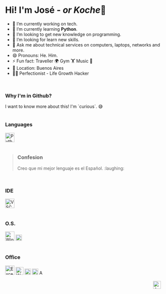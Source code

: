 # Hi! I'm José - *or Koche*👋


- 🔭 I’m currently working on tech.
- 🌱 I’m currently learning **Python**.
- 👯 I’m looking to get new knowledge on programming.
- 🤔 I’m looking for learn new skills.
- 💬 Ask me about technical services on computers, laptops, networks and more.
- 😄 Pronouns: He. Him.
- ⚡ Fun fact: Traveller 🌍 Gym 🏋️ Music 🎵
- 🚩 Location: Buenos Aires
- 🙋‍♂️ Perfectionist - Life Growth Hacker
</br>

<div>
  <h3>Why I'm in Github?</h4>
  I want to know more about this! I'm `curious`. 😅
</div><br/>

<div>
  <h3>Languages</h4>
  <img alt="Python" height="30" src="https://img.shields.io/badge/Code-Python-357AE7?style=flat&logo=php&logoColor=white">
</div><br/>

<blockquote>
<h3>Confesion</h3>
<p>Creo que mi mejor lenguaje es el Español. :laughing:</p>
</blockquote>
</br>

<div>
<h3>IDE</h4>
<img alt="VSCode" height="30" src="https://img.shields.io/badge/Editor-VS%20Code-0076C5.svg?style=flat&logo=visual-studio&logoColor=white">
</div></br>

<h3>O.S.</h4>
<div style="display: inline_block">
    <img alt="Windows" height="30" src="https://img.shields.io/badge/OS-Windows-0AABE5?style=flat&logo=windows&logoColor=white">
  <img alt="Windows" height="20" src="https://img.shields.io/badge/OS-Linux-609927?style=flat&logo=linux&logoColor=white">
</div><br/>
 
<h3>Office</h4>
<!--Microsoft-->
<div style="display: inline_block">
  <img alt="Excel" height="30" src="https://img.shields.io/badge/Office-Excel-28BB7B?style=flat&logo=microsoft-excel&logoColor=white">
  <img alt="Word" height="25" src="https://img.shields.io/badge/Office-Word-028DD2?style=flat&logo=microsoft-word&logoColor=white">
  <img alt="Power Point" height="20" src="https://img.shields.io/badge/Office-Power%20Point-CD4425?style=flat&logo=microsoft-powerpoint&logoColor=white">
  <img alt="Visio" height="20" src="https://img.shields.io/badge/Office-Visio-345097?style=flat&logo=microsoft-visio&logoColor=white">
  <img alt="Access" height="15" src="https://img.shields.io/badge/Office-Access-B31319?style=flat&logo=microsoft-access&logoColor=white">
</div>
<br/>

<div>
  <div align="right">
    <img alt="bye" height="25" src="https://img.shields.io/badge/Regards!-Saludos!-brightgreen">
</div>
